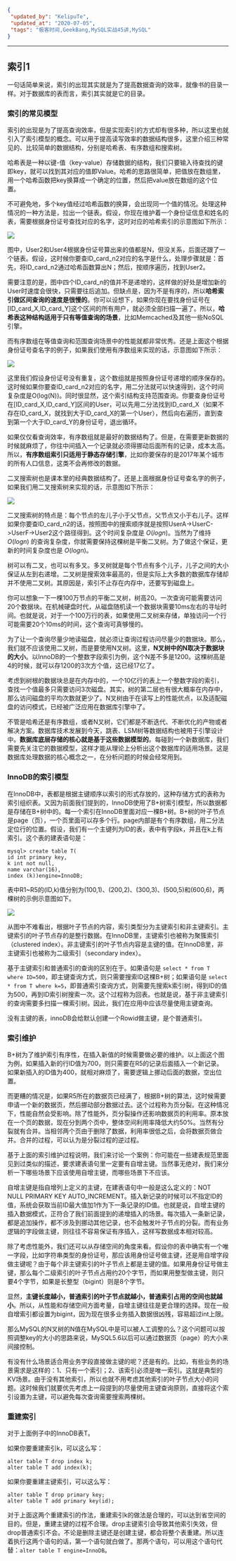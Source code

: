 ```json
{
 "updated_by": "KelipuTe",
 "updated_at": "2020-07-05",
 "tags": "极客时间,GeekBang,MySQL实战45讲,MySQL"
}
```

---

## 索引1

一句话简单来说，索引的出现其实就是为了提高数据查询的效率，就像书的目录一样。对于数据库的表而言，索引其实就是它的目录。

### 索引的常见模型

索引的出现是为了提高查询效率，但是实现索引的方式却有很多种，所以这里也就引入了索引模型的概念。可以用于提高读写效率的数据结构很多，这里介绍三种常见的、比较简单的数据结构，分别是哈希表、有序数组和搜索树。

哈希表是一种以键-值（key-value）存储数据的结构，我们只要输入待查找的键即key，就可以找到其对应的值即Value。哈希的思路很简单，把值放在数组里，用一个哈希函数把key换算成一个确定的位置，然后把value放在数组的这个位置。

不可避免地，多个key值经过哈希函数的换算，会出现同一个值的情况。处理这种情况的一种方法是，拉出一个链表。假设，你现在维护着一个身份证信息和姓名的表，需要根据身份证号查找对应的名字，这时对应的哈希索引的示意图如下所示：

![](E:\Workspace\KTKnowledgeBase\Image\GeekBang\MySQLShiZhan\SuoYin1_img01.png)

图中，User2和User4根据身份证号算出来的值都是N，但没关系，后面还跟了一个链表。假设，这时候你要查ID_card_n2对应的名字是什么，处理步骤就是：首先，将ID_card_n2通过哈希函数算出N；然后，按顺序遍历，找到User2。

需要注意的是，图中四个ID_card_n的值并不是递增的，这样做的好处是增加新的User时速度会很快，只需要往后追加。但缺点是，因为不是有序的，所以**哈希索引做区间查询的速度是很慢的**。你可以设想下，如果你现在要找身份证号在[ID_card_X,ID_card_Y]这个区间的所有用户，就必须全部扫描一遍了。所以，**哈希表这种结构适用于只有等值查询的场景**，比如Memcached及其他一些NoSQL引擎。

而有序数组在等值查询和范围查询场景中的性能就都非常优秀。还是上面这个根据身份证号查名字的例子，如果我们使用有序数组来实现的话，示意图如下所示：

![](E:\Workspace\KTKnowledgeBase\Image\GeekBang\MySQLShiZhan\SuoYin1_img02.png)

这里我们假设身份证号没有重复，这个数组就是按照身份证号递增的顺序保存的。这时候如果你要查ID_card_n2对应的名字，用二分法就可以快速得到，这个时间复杂度是O(log(N))。同时很显然，这个索引结构支持范围查询。你要查身份证号在[ID_card_X,ID_card_Y]区间的User，可以先用二分法找到ID_card_X（如果不存在ID_card_X，就找到大于ID_card_X的第一个User），然后向右遍历，直到查到第一个大于ID_card_Y的身份证号，退出循环。

如果仅仅看查询效率，有序数组就是最好的数据结构了。但是，在需要更新数据的时候就麻烦了，你往中间插入一个记录就必须得挪动后面所有的记录，成本太高。所以，**有序数组索引只适用于静态存储引擎**，比如你要保存的是2017年某个城市的所有人口信息，这类不会再修改的数据。

二叉搜索树也是课本里的经典数据结构了。还是上面根据身份证号查名字的例子，如果我们用二叉搜索树来实现的话，示意图如下所示：

![](E:\Workspace\KTKnowledgeBase\Image\GeekBang\MySQLShiZhan\SuoYin1_img03.png)

二叉搜索树的特点是：每个节点的左儿子小于父节点，父节点又小于右儿子。这样如果你要查ID_card_n2的话，按照图中的搜索顺序就是按照UserA->UserC->UserF->User2这个路径得到。这个时间复杂度是 $O(log{n})$。当然为了维持 $O(log{n})$ 的查询复杂度，你就需要保持这棵树是平衡二叉树。为了做这个保证，更新的时间复杂度也是 $O(log{n})$。

树可以有二叉，也可以有多叉。多叉树就是每个节点有多个儿子，儿子之间的大小保证从左到右递增。二叉树是搜索效率最高的，但是实际上大多数的数据库存储却并不使用二叉树。其原因是，索引不止存在内存中，还要写到磁盘上。

你可以想象一下一棵100万节点的平衡二叉树，树高20。一次查询可能需要访问20个数据块。在机械硬盘时代，从磁盘随机读一个数据块需要10ms左右的寻址时间。也就是说，对于一个100万行的表，如果使用二叉树来存储，单独访问一个行可能需要20个10ms的时间，这个查询可真够慢的。

为了让一个查询尽量少地读磁盘，就必须让查询过程访问尽量少的数据块。那么，我们就不应该使用二叉树，而是要使用N叉树。这里，**N叉树中的N取决于数据块的大小**。以InnoDB的一个整数字段索引为例，这个N差不多是1200。这棵树高是4的时候，就可以存1200的3次方个值，这已经17亿了。

考虑到树根的数据块总是在内存中的，一个10亿行的表上一个整数字段的索引，查找一个值最多只需要访问3次磁盘。其实，树的第二层也有很大概率在内存中，那么访问磁盘的平均次数就更少了。N叉树由于在读写上的性能优点，以及适配磁盘的访问模式，已经被广泛应用在数据库引擎中了。

不管是哈希还是有序数组，或者N叉树，它们都是不断迭代、不断优化的产物或者解决方案。数据库技术发展到今天，跳表、LSM树等数据结构也被用于引擎设计中。**数据库底层存储的核心就是基于这些数据模型的**。每碰到一个新数据库，我们需要先关注它的数据模型，这样才能从理论上分析出这个数据库的适用场景。这是数据库处理数据的核心概念之一，在分析问题的时候会经常用到。

### InnoDB的索引模型

在InnoDB中，表都是根据主键顺序以索引的形式存放的，这种存储方式的表称为索引组织表。又因为前面我们提到的，InnoDB使用了B+树索引模型，所以数据都是存储在B+树中的。每一个索引在InnoDB里面对应一棵B+树。B+树的叶子节点是page（页），一个页里面可以存多个行。page内部是有个有序数组，用二分法定位行的位置。假设，我们有一个主键列为ID的表，表中有字段k，并且在k上有索引。这个表的建表语句是：

```mysql
mysql> create table T(
id int primary key, 
k int not null, 
name varchar(16),
index (k))engine=InnoDB;
```

表中R1~R5的(ID,k)值分别为(100,1)、(200,2)、(300,3)、(500,5)和(600,6)，两棵树的示例示意图如下。

![](E:\Workspace\KTKnowledgeBase\Image\GeekBang\MySQLShiZhan\SuoYin1_img04.png)

从图中不难看出，根据叶子节点的内容，索引类型分为主键索引和非主键索引。主键索引的叶子节点存的是整行数据。在InnoDB里，主键索引也被称为聚簇索引（clustered index）。非主键索引的叶子节点内容是主键的值。在InnoDB里，非主键索引也被称为二级索引（secondary index）。

基于主键索引和普通索引的查询的区别在于。如果语句是 `select * from T where ID=500`，即主键查询方式，则只需要搜索ID这棵B+树；如果语句是 `select * from T where k=5`，即普通索引查询方式，则需要先搜索k索引树，得到ID的值为500，再到ID索引树搜索一次。这个过程称为回表。也就是说，基于非主键索引的查询需要多扫描一棵索引树。因此，我们在应用中应该尽量使用主键查询。

没有主键的表，innoDB会给默认创建一个Rowid做主键，是个普通索引。

### 索引维护

B+树为了维护索引有序性，在插入新值的时候需要做必要的维护。以上面这个图为例，如果插入新的行ID值为700，则只需要在R5的记录后面插入一个新记录。如果新插入的ID值为400，就相对麻烦了，需要逻辑上挪动后面的数据，空出位置。

而更糟的情况是，如果R5所在的数据页已经满了，根据B+树的算法，这时候需要申请一个新的数据页，然后挪动部分数据过去。这个过程称为页分裂。在这种情况下，性能自然会受影响。除了性能外，页分裂操作还影响数据页的利用率。原本放在一个页的数据，现在分到两个页中，整体空间利用率降低大约50%。当然有分裂就有合并。当相邻两个页由于删除了数据，利用率很低之后，会将数据页做合并。合并的过程，可以认为是分裂过程的逆过程。

基于上面的索引维护过程说明，我们来讨论一个案例：你可能在一些建表规范里面见到过类似的描述，要求建表语句里一定要有自增主键。当然事无绝对，我们来分析一下哪些场景下应该使用自增主键，而哪些场景下不应该。

自增主键是指自增列上定义的主键，在建表语句中一般是这么定义的：NOT NULL PRIMARY KEY AUTO_INCREMENT。插入新记录的时候可以不指定ID的值，系统会获取当前ID最大值加1作为下一条记录的ID值。也就是说，自增主键的插入数据模式，正符合了我们前面提到的递增插入的场景。每次插入一条新记录，都是追加操作，都不涉及到挪动其他记录，也不会触发叶子节点的分裂。而有业务逻辑的字段做主键，则往往不容易保证有序插入，这样写数据成本相对较高。

除了考虑性能外，我们还可以从存储空间的角度来看。假设你的表中确实有一个唯一字段，比如字符串类型的身份证号，那应该用身份证号做主键，还是用自增字段做主键呢？由于每个非主键索引的叶子节点上都是主键的值。如果用身份证号做主键，那么每个二级索引的叶子节点占用约20个字节，而如果用整型做主键，则只要4个字节，如果是长整型（bigint）则是8个字节。

显然，**主键长度越小，普通索引的叶子节点就越小，普通索引占用的空间也就越小**。所以，从性能和存储空间方面考量，自增主键往往是更合理的选择。现在一般自增索引都设置为bigint，因为现在很多业务插入数据很凶残，容易超过int上限。

那么MySQL的N叉树的N值在MySQL中是可以被人工调整的么？这个问题可以按照调整key的大小的思路来说，MySQL5.6以后可以通过数据页（page）的大小来间接控制。

有没有什么场景适合用业务字段直接做主键的呢？还是有的。比如，有些业务的场景需求是这样的：1、只有一个索引；2、该索引必须是唯一索引。这就是典型的KV场景。由于没有其他索引，所以也就不用考虑其他索引的叶子节点大小的问题。这时候我们就要优先考虑上一段提到的尽量使用主键查询原则，直接将这个索引设置为主键，可以避免每次查询需要搜索两棵树。

### 重建索引

对于上面例子中的InnoDB表T。

如果你要重建索引k，可以这么写：

```mysql
alter table T drop index k;
alter table T add index(k);
```

如果你要重建主键索引，可以这么写：

```mysql
alter table T drop primary key;
alter table T add primary key(id);
```

对于上面这两个重建索引的作法，重建索引k的做法是合理的，可以达到省空间的目的。但是，重建主键的过程不合理。drop主键索引会导致其他索引失效，但drop普通索引不会。不论是删除主键还是创建主键，都会将整个表重建。所以连着执行这两个语句的话，第一个语句就白做了。那两个语句，可以用这个语句代替：`alter table T engine=InnoDB`。
